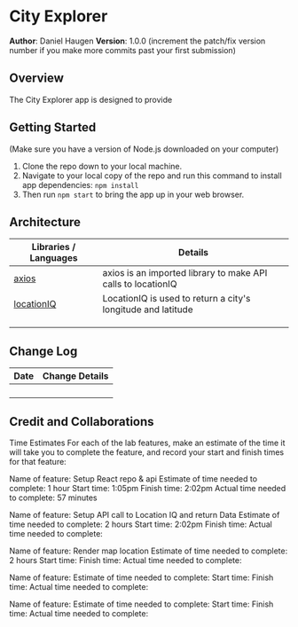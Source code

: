 # City Explorer

**Author**: Daniel Haugen
**Version**: 1.0.0 (increment the patch/fix version number if you make more commits past your first submission)

## Overview
<!-- Provide a high level overview of what this application is and why you are building it, beyond the fact that it's an assignment for this class. (i.e. What's your problem domain?) -->
The City Explorer app is designed to provide 

## Getting Started
<!-- What are the steps that a user must take in order to build this app on their own machine and get it running? -->
 
(Make sure you have a version of Node.js downloaded on your computer)
 1. Clone the repo down to your local machine.
 2. Navigate to your local copy of the repo and run this command to install app dependencies: `npm install`
 3. Then run `npm start` to bring the app up in your web browser.

## Architecture
<!-- Provide a detailed description of the application design. What technologies (languages, libraries, etc) you're using, and any other relevant design information. -->
| Libraries / Languages | Details |
| -- | -- |
| [axios](https://www.npmjs.com/package/axios) | axios is an imported library to make API calls to locationIQ |
| [locationIQ](https://locationiq.com) | LocationIQ is used to return a city's longitude and latitude |
|  |  |
|  |  |
|  |  |

## Change Log
<!-- Use this area to document the iterative changes made to your application as each feature is successfully implemented. Use time stamps. Here's an example:

01-01-2001 4:59pm - Application now has a fully-functional express server, with a GET route for the location resource. -->

| Date | Change Details |
| - | - |
|  |  |
|  |  |
|  |  |
|  |  |

## Credit and Collaborations
<!-- Give credit (and a link) to other people or resources that helped you build this application. -->
Time Estimates
For each of the lab features, make an estimate of the time it will take you to complete the feature, and record your start and finish times for that feature:

Name of feature: Setup React repo & api
Estimate of time needed to complete: 1 hour
Start time: 1:05pm
Finish time: 2:02pm
Actual time needed to complete: 57 minutes

Name of feature: Setup API call to Location IQ and return Data
Estimate of time needed to complete: 2 hours
Start time: 2:02pm
Finish time:
Actual time needed to complete:

Name of feature: Render map location
Estimate of time needed to complete: 2 hours 
Start time:
Finish time:
Actual time needed to complete:


Name of feature: 
Estimate of time needed to complete: 
Start time:
Finish time:
Actual time needed to complete:


Name of feature: 
Estimate of time needed to complete: 
Start time:
Finish time:
Actual time needed to complete: